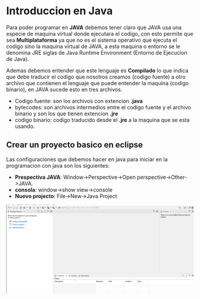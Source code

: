 # Introduccion en Java

Para poder programar en **JAVA** debemos tener claro que JAVA usa una especie de maquina virtual donde ejecutara el codigo, con esto permite que sea **Multiplataforma** ya que no es el sistema operativo que ejecuta el codigo sino la maquina virtual de JAVA, a esta maquina o entorno se le denomina JRE siglas de Java Runtime Environment (Entorno de Ejecucion de Java).

Ademas debemos entender que este lenguaje es **Compilado** lo que indica que debe traducir el codigo que nosotros creamos (codigo fuente) a otro archivo que contienen el lenguaje que puede entender la maquina (codigo binario), en JAVA sucede esto en tres archivos.

+ Codigo fuente: son los archivos con extencion **.java**
+ bytecodes: son archivos intermedios entre el codigo fuente y el archivo binario y son los que tienen extencion **.jre**
+ codigo binario: codigo traducido desde el **.jre** a la maquina que se esta usando.

## Crear un proyecto basico en eclipse

Las configuraciones que debemos hacer en java para iniciar en la programacion con java son los siguientes:

+ **Prespectiva JAVA**: Window->Perspective->Open perspective->Other->JAVA.
+ **consola**: window->show view->console
+ **Nuevo projecto**: File->New->Java Project

![proyecto en eclipse](./gif/projecto_java.gif)